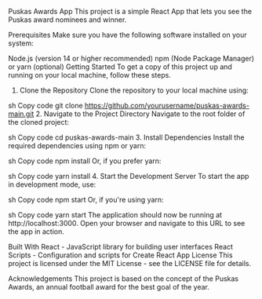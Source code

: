 Puskas Awards App
This project is a simple React App that lets you see the Puskas award nominees and winner.

Prerequisites
Make sure you have the following software installed on your system:

Node.js (version 14 or higher recommended)
npm (Node Package Manager) or yarn (optional)
Getting Started
To get a copy of this project up and running on your local machine, follow these steps.

1. Clone the Repository
Clone the repository to your local machine using:

sh
Copy code
git clone https://github.com/yourusername/puskas-awards-main.git
2. Navigate to the Project Directory
Navigate to the root folder of the cloned project:

sh
Copy code
cd puskas-awards-main
3. Install Dependencies
Install the required dependencies using npm or yarn:

sh
Copy code
npm install
Or, if you prefer yarn:

sh
Copy code
yarn install
4. Start the Development Server
To start the app in development mode, use:

sh
Copy code
npm start
Or, if you're using yarn:

sh
Copy code
yarn start
The application should now be running at http://localhost:3000. Open your browser and navigate to this URL to see the app in action.

Built With
React - JavaScript library for building user interfaces
React Scripts - Configuration and scripts for Create React App
License
This project is licensed under the MIT License - see the LICENSE file for details.

Acknowledgements
This project is based on the concept of the Puskas Awards, an annual football award for the best goal of the year.
